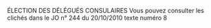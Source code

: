 ÉLECTION DES DÉLÉGUÉS CONSULAIRES
Vous pouvez consulter les clichés dans le JO n° 244 du 20/10/2010 texte numéro 8   



